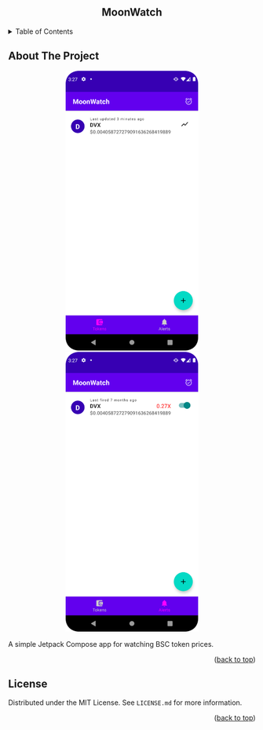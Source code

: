 <a name="readme-top"></a>

<!-- PROJECT LOGO -->
<br />
<div align="center">
<h2 align="center">MoonWatch</h2>
</div>



<!-- TABLE OF CONTENTS -->
<details>
  <summary>Table of Contents</summary>
  <ol>
    <li>
      <a href="#about-the-project">About The Project</a>
    </li>
    <li><a href="#license">License</a></li>
  </ol>
</details>



<!-- ABOUT THE PROJECT -->
## About The Project

<div align="center">
<img src="https://raw.githubusercontent.com/tosoba/MoonWatch/master/Screenshot_1.png" alt="Logo" width="270" height="570">
<img src="https://raw.githubusercontent.com/tosoba/MoonWatch/master/Screenshot_2.png" alt="Logo" width="270" height="570">
</div>

A simple Jetpack Compose app for watching BSC token prices.

<p align="right">(<a href="#readme-top">back to top</a>)</p>





<!-- LICENSE -->
## License

Distributed under the MIT License. See `LICENSE.md` for more information.

<p align="right">(<a href="#readme-top">back to top</a>)</p>

